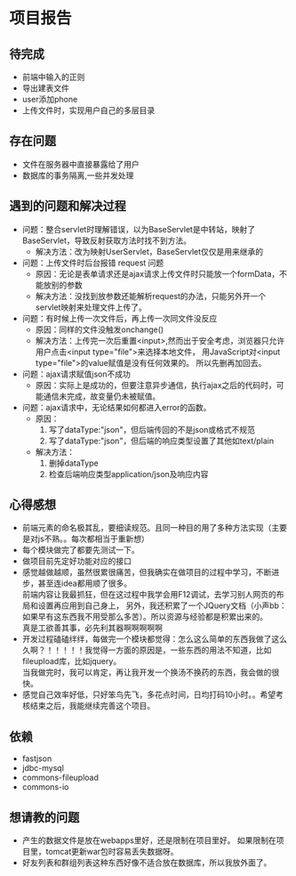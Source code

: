 # 项目报告

## 待完成
* 前端中输入的正则
* 导出建表文件
* user添加phone
* 上传文件时，实现用户自己的多层目录

## 存在问题
* 文件在服务器中直接暴露给了用户
* 数据库的事务隔离,一些并发处理

## 遇到的问题和解决过程
* 问题：整合servlet时理解错误，以为BaseServlet是中转站，映射了BaseServlet，导致反射获取方法时找不到方法。
  * 解决方法：改为映射UserServlet，BaseServlet仅仅是用来继承的
* 问题：上传文件时后台报错 request 问题
  * 原因：无论是表单请求还是ajax请求上传文件时只能放一个formData，不能放别的参数
  * 解决方法：没找到放参数还能解析request的办法，只能另外开一个servlet映射来处理文件上传了。
* 问题：有时候上传一次文件后，再上传一次同文件没反应
  * 原因：同样的文件没触发onchange()
  * 解决方法：上传完一次后重置\<input>,然而出于安全考虑，浏览器只允许用户点击\<input type="file">来选择本地文件，
  用JavaScript对\<input type="file">的value赋值是没有任何效果的。
  所以先删再加回去。
* 问题：ajax请求赋值json不成功
  * 原因：实际上是成功的，但要注意异步通信，执行ajax之后的代码时，可能通信未完成，故变量仍未被赋值。
* 问题：ajax请求中，无论结果如何都进入error的函数。
  * 原因：
    1. 写了dataType:"json"，但后端传回的不是json或格式不规范
    2. 写了dataType:"json"，但后端的响应类型设置了其他如text/plain
  * 解决方法：
    1. 删掉dataType
    2. 检查后端响应类型application/json及响应内容

## 心得感想
* 前端元素的命名极其乱，要细读规范。且同一种目的用了多种方法实现（主要是对js不熟。。每次都相当于重新想）
* 每个模块做完了都要先测试一下。
* 做项目前先定好功能对应的接口
* 感觉越做越顺，虽然很累很痛苦，但我确实在做项目的过程中学习，不断进步，甚至连idea都用顺了很多。  
  前端内容让我最抓狂，但在这过程中我学会用F12调试，去学习别人网页的布局和设置再应用到自己身上，
  另外，我还积累了一个JQuery文档（小声bb：如果早有这东西我不用受那么多苦）。所以资源与经验都是积累出来的。  
  真是工欲善其事，必先利其器啊啊啊啊啊
* 开发过程磕磕绊绊，每做完一个模块都觉得：怎么这么简单的东西我做了这么久啊？！！！！！我觉得一方面的原因是，一些东西的用法不知道，比如fileupload库，比如jquery。  
  当我做完时，我可以肯定，再让我开发一个换汤不换药的东西，我会做的很快。
* 感觉自己效率好低，只好笨鸟先飞，多花点时间，日均打码10小时。。希望考核结束之后，我能继续完善这个项目。
## 依赖
* fastjson
* jdbc-mysql
* commons-fileupload
* commons-io


## 想请教的问题
* 产生的数据文件是放在webapps里好，还是限制在项目里好。
如果限制在项目里，tomcat更新war包时容易丢失数据呀。
* 好友列表和群组列表这种东西好像不适合放在数据库，所以我放外面了。
